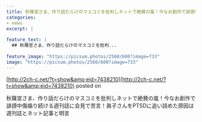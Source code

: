 ```yaml
---
title: 秋篠宮さま、作り話だらけのマスコミを批判しネットで絶賛の嵐！今なお創作で誹謗中傷煽り続ける週刊誌に会見で苦言！眞子さんをPTSDに追い詰めた原因は週刊誌とネット記事と明言
categories:
- news
excerpt: |
  
feature_text: |
  ## 秋篠宮さま、作り話だらけのマスコミを批判...
  
feature_image: "https://picsum.photos/2560/600?image=733"
image: "https://picsum.photos/2560/600?image=733"
---
```


[http://2ch-c.net/?t=show&amp;eid=7438210](http://2ch-c.net/?t=show&amp;eid=7438210)
posted on 

<!--more-->

秋篠宮さま、作り話だらけのマスコミを批判しネットで絶賛の嵐！今なお創作で誹謗中傷煽り続ける週刊誌に会見で苦言！眞子さんをPTSDに追い詰めた原因は週刊誌とネット記事と明言
